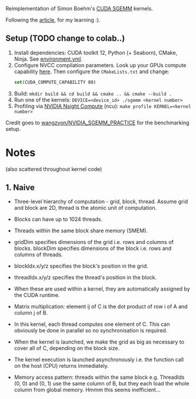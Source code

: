 Reimplementation of Simon Boehm's [CUDA SGEMM](https://github.com/siboehm/SGEMM_CUDA) kernels.

Following the [article](https://siboehm.com/articles/22/CUDA-MMM), for my learning :).

## Setup (TODO change to colab..)

1. Install dependencies: CUDA toolkit 12, Python (+ Seaborn), CMake, Ninja. See [environment.yml](environment.yml).
1. Configure NVCC compilation parameters. Look up your GPUs compute
   capability [here](https://developer.nvidia.com/cuda-gpus). Then configure the `CMakeLists.txt` and change:
    ```cmake
    set(CUDA_COMPUTE_CAPABILITY 80)
    ```
1. Build: `mkdir build && cd build && cmake .. && cmake --build .`
1. Run one of the kernels: `DEVICE=<device_id> ./sgemm <kernel number>`
1. Profiling via [NVIDIA Nsight Compute](https://developer.nvidia.com/nsight-compute) (ncu): `make profile KERNEL=<kernel number>`

Credit goes to [wangzyon/NVIDIA_SGEMM_PRACTICE](https://github.com/wangzyon/NVIDIA_SGEMM_PRACTICE) for the benchmarking setup.


# Notes
(also scattered throughout kernel code)

## 1. Naive

- Three-level hierarchy of computation - grid, block, thread. Assume grid and block are 2D, thread is the atomic unit of computation.

- Blocks can have up to 1024 threads.

- Threads within the same block share memory (SMEM).

- gridDim specifies dimensions of the grid i.e. rows and columns of blocks.
blockDim specifies dimensions of the block i.e. rows and columns of threads.

- blockIdx.x/y/z specifies the block's position in the grid.
- threadIdx.x/y/z specifies the thread's position in the block.
- When these are used within a kernel, they are automatically assigned by the CUDA runtime.

- Matrix multiplication: element ij of C is the dot product of row i of A and column j of B.

- In this kernel, each thread computes one element of C. This can obviously be done in parallel so no synchronisation is required.

- When the kernel is launched, we make the grid as big as necessary to cover all of C, depending on the block size.

- The kernel execution is launched asynchronously i.e. the function call on the host (CPU) returns immediately.

- Memory access pattern: threads within the same block e.g. ThreadIds (0, 0) and (0, 1) use the same column of B, but they each load the whole column from global memory. Hmmm this seems inefficient...
